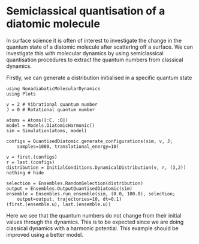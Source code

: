 # Semiclassical quantisation of a diatomic molecule

In surface science it is often of interest to investigate the change in the quantum
state of a diatomic molecule after scattering off a surface.
We can investigate this with molecular dynamics by using semiclassical quantisation
procedures to extract the quantum numbers from classical dynamics.

Firstly, we can generate a distribution initialised in a specific quantum state
```@example quantise
using NonadiabaticMolecularDynamics
using Plots

v = 2 # Vibrational quantum number
J = 0 # Rotational quantum number

atoms = Atoms([:C, :O])
model = Models.DiatomicHarmonic()
sim = Simulation(atoms, model)

configs = QuantisedDiatomic.generate_configurations(sim, v, J;
    samples=1000, translational_energy=10)

v = first.(configs)
r = last.(configs)
distribution = InitialConditions.DynamicalDistribution(v, r, (3,2))
nothing # hide
```

```@example quantise
selection = Ensembles.RandomSelection(distribution)
output = Ensembles.OutputQuantisedDiatomic(sim)
ensemble = Ensembles.run_ensemble(sim, (0.0, 100.0), selection;
    output=output, trajectories=10, dt=0.1)
(first.(ensemble.u), last.(ensemble.u))
```
Here we see that the quantum numbers do not change from their initial values through the
dynamics. This is to be expected since we are doing classical dynamics with a harmonic
potential.
This example should be improved using a better model.
